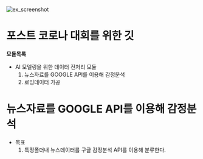 ![ex_screenshot](http://www.aihub.or.kr/sites/default/files/(%E1%84%80%E1%85%A1%E1%86%B7%E1%84%8B%E1%85%A7%E1%86%B7%E1%84%87%E1%85%A7%E1%86%BC%E1%84%8B%E1%85%A8%E1%84%87%E1%85%A1%E1%86%BC%E1%84%80%E1%85%A9%E1%86%BC%E1%84%86%E1%85%A9%E1%84%8C%E1%85%A5%E1%86%AB)(AI%20Hub)%E1%84%90%E1%85%A1%E1%84%8B%E1%85%B5%E1%84%90%E1%85%B3%E1%86%AF.jpg)

# 포스트 코로나 대회를 위한 깃
__모듈목록__

* AI 모델링을 위한 데이터 전처리 모듈
  1) 뉴스자료를 GOOGLE API를 이용해 감정분석
  2) 로밍데이터 가공
  
# 뉴스자료를 GOOGLE API를 이용해 감정분석
* 목표
  1. 특정폴더내 뉴스데이터를 구글 감정분석 API를 이용해 분류한다.
